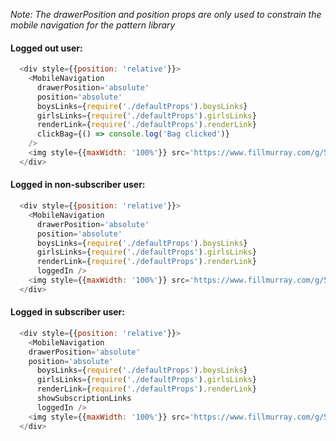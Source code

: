 _Note: The drawerPosition and position props are only used to constrain the mobile navigation for the pattern library_

#### Logged out user:
```js
  <div style={{position: 'relative'}}>
    <MobileNavigation
      drawerPosition='absolute'
      position='absolute'
      boysLinks={require('./defaultProps').boysLinks}
      girlsLinks={require('./defaultProps').girlsLinks}
      renderLink={require('./defaultProps').renderLink}
      clickBag={() => console.log('Bag clicked')}
    />
    <img style={{maxWidth: '100%'}} src='https://www.fillmurray.com/g/500/700' />
  </div>
```

#### Logged in non-subscriber user:
```js
  <div style={{position: 'relative'}}>
    <MobileNavigation
      drawerPosition='absolute'
      position='absolute'
      boysLinks={require('./defaultProps').boysLinks}
      girlsLinks={require('./defaultProps').girlsLinks}
      renderLink={require('./defaultProps').renderLink}
      loggedIn />
    <img style={{maxWidth: '100%'}} src='https://www.fillmurray.com/g/500/700' />
  </div>
```

#### Logged in subscriber user:
```js
  <div style={{position: 'relative'}}>
    <MobileNavigation
    drawerPosition='absolute'
    position='absolute'
      boysLinks={require('./defaultProps').boysLinks}
      girlsLinks={require('./defaultProps').girlsLinks}
      renderLink={require('./defaultProps').renderLink}
      showSubscriptionLinks
      loggedIn />
    <img style={{maxWidth: '100%'}} src='https://www.fillmurray.com/g/500/700' />
  </div>
```
